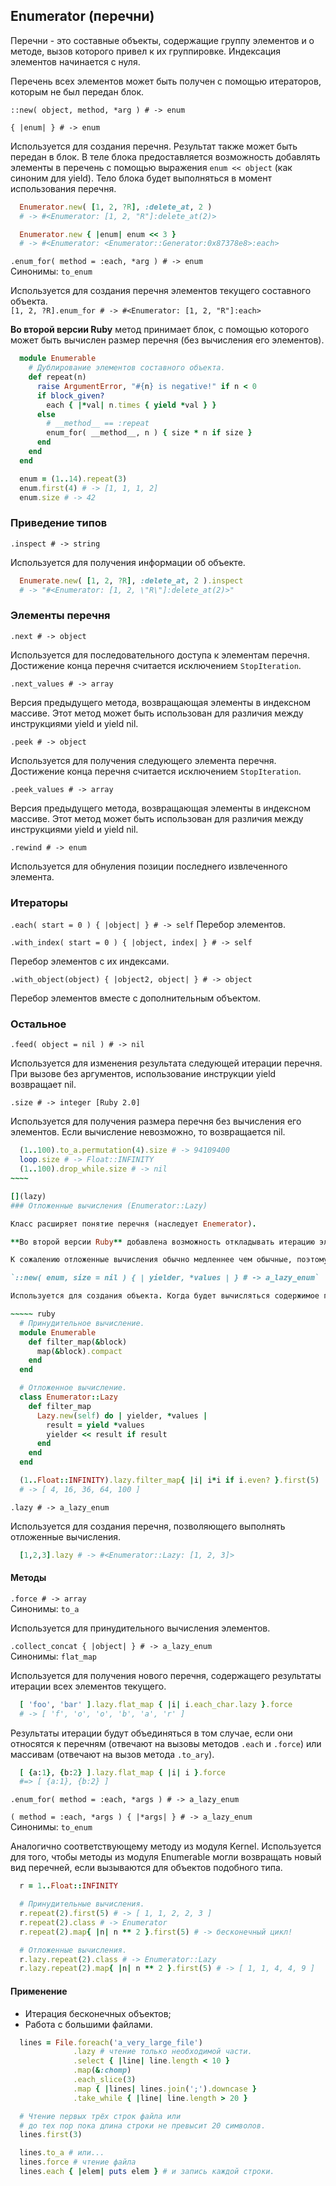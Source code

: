 ## Enumerator (перечни)

Перечни - это составные объекты, содержащие группу элементов и о методе, вызов которого привел к их группировке. Индексация элементов начинается с нуля.

Перечень всех элементов может быть получен с помощью итераторов, которым не был передан блок.

`::new( object, method, *arg ) # -> enum`

`{ |enum| } # -> enum`

Используется для создания перечня. Результат также может быть передан в блок. В теле блока предоставляется возможность добавлять элементы в перечень с помощью выражения `enum << object` (как синоним для yield). Тело блока будет выполняться в момент использования перечня.

~~~~~ ruby
  Enumerator.new( [1, 2, ?R], :delete_at, 2 )
  # -> #<Enumerator: [1, 2, "R"]:delete_at(2)>

  Enumerator.new { |enum| enum << 3 }
  # -> #<Enumerator: <Enumerator::Generator:0x87378e8>:each>
~~~~~

`.enum_for( method = :each, *arg ) # -> enum`  
Синонимы: `to_enum`

Используется для создания перечня элементов текущего составного объекта.  
`[1, 2, ?R].enum_for # -> #<Enumerator: [1, 2, "R"]:each>`

**Во второй версии Ruby** метод принимает блок, с помощью которого может быть вычислен размер перечня (без вычисления его элементов).

~~~~~ ruby
  module Enumerable
    # Дублирование элементов составного объекта.
    def repeat(n)
      raise ArgumentError, "#{n} is negative!" if n < 0
      if block_given?
        each { |*val| n.times { yield *val } }
      else
        # __method__ == :repeat
        enum_for( __method__, n ) { size * n if size }
      end
    end
  end

  enum = (1..14).repeat(3)
  enum.first(4) # -> [1, 1, 1, 2]
  enum.size # -> 42
~~~~~

### Приведение типов

`.inspect # -> string`

Используется для получения информации об объекте.

~~~~~ ruby
  Enumerate.new( [1, 2, ?R], :delete_at, 2 ).inspect
  # -> "#<Enumerator: [1, 2, \"R\"]:delete_at(2)>"
~~~~~

### Элементы перечня

`.next # -> object`

Используется для последовательного доступа к элементам перечня. Достижение конца перечня считается исключением `StopIteration`.

`.next_values # -> array`

Версия предыдущего метода, возвращающая элементы в индексном массиве. Этот метод может быть использован для различия между инструкциями yield и yield nil.

`.peek # -> object`

Используется для получения следующего элемента перечня.  Достижение конца перечня считается исключением `StopIteration`.

`.peek_values # -> array`

Версия предыдущего метода, возвращающая элементы в индексном массиве. Этот метод может быть использован для различия между инструкциями yield и yield nil.

`.rewind # -> enum`

Используется для обнуления позиции последнего извлеченного элемента.

### Итераторы

`.each( start = 0 ) { |object| } # -> self` Перебор элементов.

`.with_index( start = 0 ) { |object, index| } # -> self`

Перебор элементов с их индексами.

`.with_object(object) { |object2, object| } # -> object`

Перебор элементов вместе с дополнительным объектом.

### Остальное

`.feed( object = nil ) # -> nil`

Используется для изменения результата следующей итерации перечня. При вызове без аргументов, использование инструкции yield возвращает nil.

`.size # -> integer [Ruby 2.0]`

Используется для получения размера перечня без вычисления его элементов. Если вычисление невозможно, то возвращается nil.

~~~~~ ruby
  (1..100).to_a.permutation(4).size # -> 94109400
  loop.size # -> Float::INFINITY
  (1..100).drop_while.size # -> nil
~~~~

[](lazy)
### Отложенные вычисления (Enumerator::Lazy)

Класс расширяет понятие перечня (наследует Enemerator).

**Во второй версии Ruby** добавлена возможность откладывать итерацию элементов составного объекта (возможно бесконечного) до того момента как они потребуются.

К сожалению отложенные вычисления обычно медленнее чем обычные, поэтому их применение должно быть оправдано.

`::new( enum, size = nil ) { | yielder, *values | } # -> a_lazy_enum`

Используется для создания объекта. Когда будет вычисляться содержимое перечня, элементы составного объекта будут переданы в блок и смогут быть возвращены в перечень с помощью первого параметра блока.

~~~~~ ruby
  # Принудительное вычисление.
  module Enumerable
    def filter_map(&block)
      map(&block).compact
    end
  end

  # Отложенное вычисление.
  class Enumerator::Lazy
    def filter_map
      Lazy.new(self) do | yielder, *values |
        result = yield *values
        yielder << result if result
      end
    end
  end

  (1..Float::INFINITY).lazy.filter_map{ |i| i*i if i.even? }.first(5)
  # -> [ 4, 16, 36, 64, 100 ]
~~~~~

`.lazy # -> a_lazy_enum`

Используется для создания перечня, позволяющего выполнять отложенные вычисления.

~~~~~ ruby
  [1,2,3].lazy # -> #<Enumerator::Lazy: [1, 2, 3]>
~~~~~

#### Методы

`.force # -> array`  
Синонимы: `to_a`

Используется для принудительного вычисления элементов.

`.collect_concat { |object| } # -> a_lazy_enum`  
Синонимы: `flat_map`

Используется для получения нового перечня, содержащего результаты итерации всех элементов текущего.

~~~~~ ruby
  [ 'foo', 'bar' ].lazy.flat_map { |i| i.each_char.lazy }.force
  # -> [ 'f', 'o', 'o', 'b', 'a', 'r' ]
~~~~~

Результаты итерации будут объединяться в том случае, если они относятся к перечням (отвечают на вызовы методов `.each` и `.force`) или массивам (отвечают на вызов метода `.to_ary`).

~~~~~ ruby
  [ {a:1}, {b:2} ].lazy.flat_map { |i| i }.force
  #=> [ {a:1}, {b:2} ]
~~~~~

`.enum_for( method = :each, *args ) # -> a_lazy_enum`

`( method = :each, *args ) { |*args| } # -> a_lazy_enum`  
Синонимы: `to_enum`

Аналогично соответствующему методу из модуля Kernel. Используется для того, чтобы методы из модуля Enumerable могли возвращать новый вид перечней, если вызываются для объектов подобного типа.

~~~~~ ruby
  r = 1..Float::INFINITY

  # Принудительные вычисления.
  r.repeat(2).first(5) # -> [ 1, 1, 2, 2, 3 ]
  r.repeat(2).class # -> Enumerator
  r.repeat(2).map{ |n| n ** 2 }.first(5) # -> бесконечный цикл!

  # Отложенные вычисления.
  r.lazy.repeat(2).class # -> Enumerator::Lazy
  r.lazy.repeat(2).map{ |n| n ** 2 }.first(5) # -> [ 1, 1, 4, 4, 9 ]
~~~~~

#### Применение

+ Итерация бесконечных объектов;
+ Работа с большими файлами.

~~~~~ ruby
  lines = File.foreach('a_very_large_file')
              .lazy # чтение только необходимой части.
              .select { |line| line.length < 10 }
              .map(&:chomp)
              .each_slice(3)
              .map { |lines| lines.join(';').downcase }
              .take_while { |line| line.length > 20 }

  # Чтение первых трёх строк файла или
  # до тех пор пока длина строки не превысит 20 символов.
  lines.first(3)

  lines.to_a # или...
  lines.force # чтение файла
  lines.each { |elem| puts elem } # и запись каждой строки.
~~~~~

